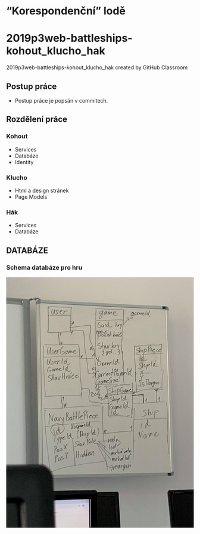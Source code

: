 # “Korespondenční” lodě
# 2019p3web-battleships-kohout_klucho_hak
2019p3web-battleships-kohout_klucho_hak created by GitHub Classroom

## Postup práce
* Postup práce je popsán v commitech.

## Rozdělení práce
### Kohout
* Services
* Databáze
* Identity

### Klucho
* Html a design stránek
* Page Models

### Hák
* Services
* Databáze

## DATABÁZE

### Schema databáze pro hru
![Database Kohout_Klucho_HakLode](https://github.com/pslib-cz/2019p3web-battleships-kohout_klucho_hak/blob/master/wwwroot/Images/Database.jpg)
